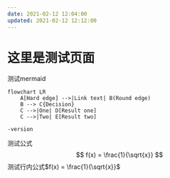 ```yaml
---
date: 2021-02-12 12:04:00
updated: 2021-02-12 12:12:00
---
```


# 这里是测试页面

测试mermaid

```mermaid
flowchart LR
    A[Hard edge] -->|Link text| B(Round edge)
    B --> C{Decision}
    C -->|One| D[Result one]
    C -->|Two| E[Result two]
```

```mermaid
-version
```

测试公式
$$
f(x) = \frac{1}{\sqrt{x}}
$$
测试行内公式$f(x) = \frac{1}{\sqrt{x}}$
